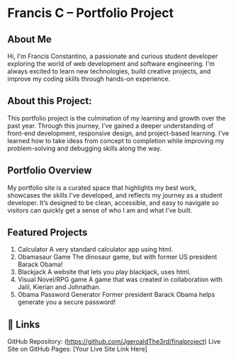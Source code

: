 # Francis C – Portfolio Project
## About Me

Hi, I'm Francis Constantino, a passionate and curious student developer exploring the world of web development and software engineering. I'm always excited to learn new technologies, build creative projects, and improve my coding skills through hands-on experience.

## About this Project: 
This portfolio project is the culmination of my learning and growth over the past year. Through this journey, I’ve gained a deeper understanding of front-end development, responsive design, and project-based learning. I've learned how to take ideas from concept to completion while improving my problem-solving and debugging skills along the way.

## Portfolio Overview
My portfolio site is a curated space that highlights my best work, showcases the skills I've developed, and reflects my journey as a student developer. It’s designed to be clean, accessible, and easy to navigate so visitors can quickly get a sense of who I am and what I’ve built.

## Featured Projects
1. Calculator
A very standard calculator app using html. 
2. Obamasaur Game
The dinosaur game, but with former US president Barack Obama!
3. Blackjack
A website that lets you play blackjack, uses html. 
4. Visual Novel/RPG game
A game that was created in collaboration with Jalil, Kierian and Johnathan. 
5. Obama Password Generator
Former president Barack Obama helps generate you a secure password!

## 🔗 Links
GitHub Repository: (https://github.com/JgeroaldThe3rd/finalproject)
Live Site on GitHub Pages: [Your Live Site Link Here]

